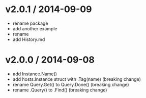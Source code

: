 
v2.0.1 / 2014-09-09
==================

 * rename package
 * add another example
 * rename
 * add History.md

v2.0.0 / 2014-09-08
==================

 * add Instance.Name()
 * add hosts.Instance struct with .Tag(name) (breaking change)
 * rename Query.Get() to Query.Done() (breaking change)
 * rename .Query() to .Find() (breaking change)
